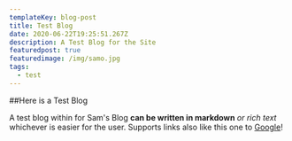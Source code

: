 ```yaml
---
templateKey: blog-post
title: Test Blog
date: 2020-06-22T19:25:51.267Z
description: A Test Blog for the Site
featuredpost: true
featuredimage: /img/samo.jpg
tags:
  - test
---
```

##Here is a Test Blog

A test blog within for Sam's Blog **can be written in markdown** _or rich text_ whichever is easier for the user. Supports links also like this one to [Google](https://www.google.com)!